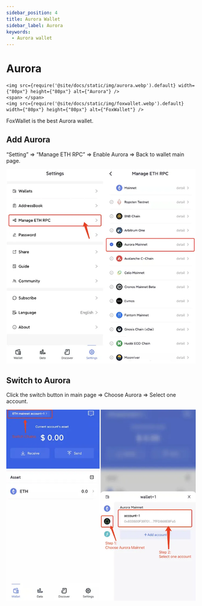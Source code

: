 ```yaml
---
sidebar_position: 4
title: Aurora Wallet
sidebar_label: Aurora
keywords:
  - Aurora wallet
---
```


# Aurora
```mdx-code-block
<img src={require('@site/docs/static/img/aurora.webp').default} width={"80px"} height={"80px"} alt={"Aurora"} />
<span> </span>
<img src={require('@site/docs/static/img/foxwallet.webp').default} width={"80px"} height={"80px"} alt={"FoxWallet"} />
```
FoxWallet is the best Aurora wallet.

## Add Aurora

“Setting” => “Manage ETH RPC” => Enable Aurora => Back to wallet main page.

![](../img/add-aurora.webp)

## Switch to Aurora

Click the switch button in main page => Choose Aurora => Select one
account.

![](../img/switch-aurora.webp)